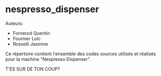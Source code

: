 # nespresso_dispenser
Auteurs:
- Fornerod Quentin 
- Fournier Loïc
- Rosselli Jasmine

Ce répertoire contient l'ensemble des codes sources utilisés et réalisés pour la machine "Nespresso Dispenser".

T'ES SUR DE TON COUP?
